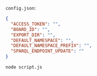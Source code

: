 `config.json`:
```json
{
  "ACCESS_TOKEN": "",
  "BOARD_ID": "",
  "EXPORT_DIR": "",
  "DEFAULT_NAMESPACE": "",
  "DEFAULT_NAMESPACE_PREFIX": "",
  "SPARQL_ENDPOINT_UPDATE": ""
}
```

`node script.js`
